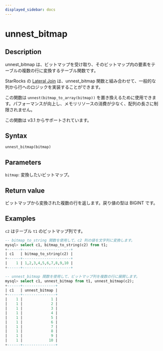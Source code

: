 ```yaml
---
displayed_sidebar: docs
---
```


# unnest_bitmap

## Description

unnest_bitmap は、ビットマップを受け取り、そのビットマップ内の要素をテーブルの複数の行に変換するテーブル関数です。

StarRocks の [Lateral Join](../../../using_starrocks/Lateral_join.md) は、unnest_bitmap 関数と組み合わせて、一般的な列から行へのロジックを実装することができます。

この関数は `unnest(bitmap_to_array(bitmap))` を置き換えるために使用できます。パフォーマンスが向上し、メモリリソースの消費が少なく、配列の長さに制限されません。

この関数は v3.1 からサポートされています。

## Syntax

```Haskell
unnest_bitmap(bitmap)
```

## Parameters

`bitmap`: 変換したいビットマップ。

## Return value

ビットマップから変換された複数の行を返します。戻り値の型は BIGINT です。

## Examples

`c2` はテーブル `t1` のビットマップ列です。

```SQL
-- bitmap_to_string 関数を使用して、c2 列の値を文字列に変換します。
mysql> select c1, bitmap_to_string(c2) from t1;
+------+----------------------+
| c1   | bitmap_to_string(c2) |
+------+----------------------+
|    1 | 1,2,3,4,5,6,7,8,9,10 |
+------+----------------------+

-- unnest_bitmap 関数を使用して、ビットマップ列を複数の行に展開します。
mysql> select c1, unnest_bitmap from t1, unnest_bitmap(c2);
+------+---------------+
| c1   | unnest_bitmap |
+------+---------------+
|    1 |             1 |
|    1 |             2 |
|    1 |             3 |
|    1 |             4 |
|    1 |             5 |
|    1 |             6 |
|    1 |             7 |
|    1 |             8 |
|    1 |             9 |
|    1 |            10 |
+------+---------------+
```
